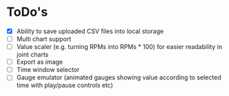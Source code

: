 # ToDo's

- [x] Ability to save uploaded CSV files into local storage
- [ ] Multi chart support
- [ ] Value scaler (e.g. turning RPMs into RPMs * 100) for easier readability in joint charts
- [ ] Export as image
- [ ] Time window selector
- [ ] Gauge emulator (animated gauges showing value according to selected time with play/pause controls etc)